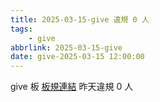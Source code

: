 ```yaml
---
title: 2025-03-15-give 違規 0 人
tags:
    - give
abbrlink: 2025-03-15-give
date: give-2025-03-15 12:00:00
---
```

give 板 [板規連結](https://www.ptt.cc/bbs/give/M.1612495900.A.C32.html)
昨天違規 0 人
